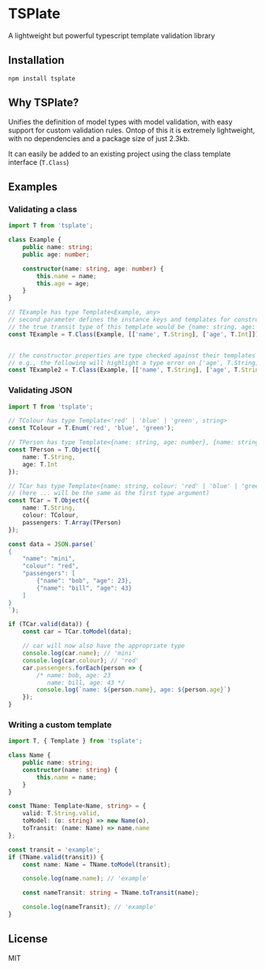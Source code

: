 # TSPlate

A lightweight but powerful typescript template validation library

## Installation

```
npm install tsplate
```

## Why TSPlate?

Unifies the definition of model types with model validation, with easy support for custom validation rules. Ontop of this it is extremely lightweight, with no dependencies and a package size of just 2.3kb.

It can easily be added to an existing project using the class template interface (`T.Class`)

## Examples


### Validating a class

```ts
import T from 'tsplate';

class Example {
    public name: string;
    public age: number;

    constructor(name: string, age: number) {
        this.name = name;
        this.age = age;
    }
}

// TExample has type Template<Example, any>
// second parameter defines the instance keys and templates for constructor parameters
// the true transit type of this template would be {name: string, age: number}
const TExample = T.Class(Example, [['name', T.String], ['age', T.Int]]);


// the constructor properties are type checked against their templates
// e.g., the following will highlight a type error on ['age', T.String]
const TExample2 = T.Class(Example, [['name', T.String], ['age', T.String]]);
```

### Validating JSON

```ts
import T from 'tsplate';

// TColour has type Template<'red' | 'blue' | 'green', string>
const TColour = T.Enum('red', 'blue', 'green');

// TPerson has type Template<{name: string, age: number}, {name: string, age: number}> 
const TPerson = T.Object({
    name: T.String,
    age: T.Int
});

// TCar has type Template<{name: string, colour: 'red' | 'blue' | 'green', passengers: {name: string, age: number}[]}, ...> 
// (here ... will be the same as the first type argument)
const TCar = T.Object({
    name: T.String,
    colour: TColour,
    passengers: T.Array(TPerson)
});

const data = JSON.parse(`
{
    "name": "mini",
    "colour": "red",
    "passengers": [
        {"name": "bob", "age": 23},
        {"name": "bill", "age": 43}
    ]
}
`);

if (TCar.valid(data)) {
    const car = TCar.toModel(data);

    // car will now also have the appropriate type
    console.log(car.name); // 'mini'
    console.log(car.colour); // 'red'
    car.passengers.forEach(person => {
        /* name: bob, age: 23
           name: bill, age: 43 */
        console.log(`name: ${person.name}, age: ${person.age}`)
    });
}
```

### Writing a custom template

```ts
import T, { Template } from 'tsplate';

class Name {
    public name: string;
    constructor(name: string) {
        this.name = name;
    }
}

const TName: Template<Name, string> = {
    valid: T.String.valid,
    toModel: (o: string) => new Name(o),
    toTransit: (name: Name) => name.name
};

const transit = 'example';
if (TName.valid(transit)) {
    const name: Name = TName.toModel(transit);

    console.log(name.name); // 'example'

    const nameTransit: string = TName.toTransit(name);

    console.log(nameTransit); // 'example'
}
```

## License

MIT